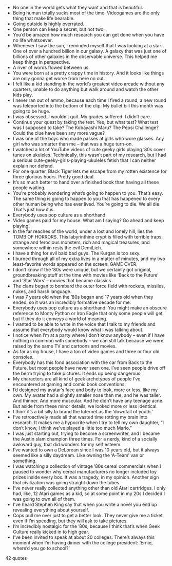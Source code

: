  - No one in the world gets what they want and that is beautiful.
 - Being human totally sucks most of the time. Videogames are the only thing that make life bearable.
 - Going outside is highly overrated.
 - One person can keep a secret, but not two.
 - You’d be amazed how much research you can get done when you have no life whatsoever.
 - Whenever I saw the sun, I reminded myself that I was looking at a star. One of over a hundred billion in our galaxy. A galaxy that was just one of billions of other galaxies in the observable universe. This helped me keep things in perspective.
 - A river of words flowed between us.
 - You were born at a pretty crappy time in history. And it looks like things are only gonna get worse from here on out.
 - I felt like a kid standing in the world’s greatest video arcade without any quarters, unable to do anything but walk around and watch the other kids play.
 - I never ran out of ammo, because each time I fired a round, a new round was teleported into the bottom of the clip. My bullet bill this month was going to be huge.
 - I was obsessed. I wouldn’t quit. My grades suffered. I didn’t care.
 - Continue your quest by taking the test. Yes, but what test? What test was I supposed to take? The Kobayashi Maru? The Pepsi Challenge? Could the clue have been any more vague?
 - I was one of the boys who made passes at girls who wore glasses. Any girl who was smarter than me – that was a huge turn-on.
 - I watched a lot of YouTube videos of cute geeky girls playing ’80s cover tunes on ukuleles. Technically, this wasn’t part of my research, but I had a serious cute-geeky-girls-playing-ukuleles fetish that I can neither explain nor defend.
 - For one quarter, Black Tiger lets me escape from my rotten existence for three glorious hours. Pretty good deal.
 - It’s so much better to hand over a finished book than having all these people waiting.
 - You’re probably wondering what’s going to happen to you. That’s easy. The same thing is going to happen to you that has happened to every other human being who has ever lived. You’re going to die. We all die. That’s just how it is.
 - Everybody uses pop culture as a shorthand.
 - Video games paid for my house. What am I saying? Go ahead and keep playing!
 - In the far reaches of the world, under a lost and lonely hill, lies the TOMB OF HORRORS. This labyrinthine crypt is filled with terrible traps, strange and ferocious monsters, rich and magical treasures, and somewhere within rests the evil DemiLich.
 - I have a thing for evil bald bad guys. The Kurgan is too sexy.
 - I burned through all of my extra lives in a matter of minutes, and my two least-favorite words appeared on the screen: GAME OVER.
 - I don’t know if the ’80s were unique, but we certainly got original, groundbreaking stuff at the time with movies like ‘Back to the Future’ and ‘Star Wars’ – movies that became classics.
 - The clans began to bombard the outer force field with rockets, missiles, nukes, and harsh language.
 - I was 7 years old when the ’80s began and 17 years old when they ended, so it was an incredibly formative decade for me.
 - Everybody uses pop culture as a shorthand. You might make an obscure reference to Monty Python or Iron Eagle that only some people will get, but if they do it conveys a world of meaning.
 - I wanted to be able to write in the voice that I talk to my friends and assume that everybody would know what I was talking about.
 - I notice when I’m at a party where I don’t know anybody – even if I have nothing in common with somebody – we can still talk because we were raised by the same TV and cartoons and movies.
 - As far as my house, I have a ton of video games and three or four old consoles.
 - Everybody has this fond association with the car from Back to the Future, but most people have never seen one. I’ve seen people drive off the berm trying to take pictures. It ends up being dangerous.
 - My characters are all kind of geek archetypes of people I’ve encountered at gaming and comic book conventions.
 - I’d designed my avatar’s face and body to look, more or less, like my own. My avatar had a slightly smaller nose than me, and he was taller. And thinner. And more muscular. And he didn’t have any teenage acne. But aside from these minor details, we looked more or less identical.
 - I think it’s a bit silly to brand the Internet as the ‘downfall of youth.’
 - I’ve retroactively made all that wasted time rotting my brain into research. It makes me a hypocrite when I try to tell my own daughter, “I don’t know, I think we’ve played a little too much Mario.”
 - I was just starting out, trying to become a screenwriter, and I became the Austin slam champion three times. For a nerdy, kind of a socially awkward guy, that did wonders for my self esteem.
 - I’ve wanted to own a DeLorean since I was 10 years old, but it always seemed like a silly daydream. Like owning the ‘A-Team’ van or something.
 - I was watching a collection of vintage ’80s cereal commercials when I paused to wonder why cereal manufacturers no longer included toy prizes inside every box. It was a tragedy, in my opinion. Another sign that civilization was going straight down the tubes.
 - I’ve never really collected anything other than old Atari cartridges. I only had, like, 12 Atari games as a kid, so at some point in my 20s I decided I was going to own all of them.
 - I’ve heard Stephen King say that when you write a novel you end up revealing everything about yourself.
 - Cops pull me over just to get a better look. They never give me a ticket, even if I’m speeding, but they will ask to take pictures.
 - I’m incredibly nostalgic for the ’80s, because I think that’s when Geek Culture really kicked in to high gear.
 - I’ve been invited to speak at about 20 colleges. There’s always this moment when I’m having dinner with the college president: ‘Ernie, where’d you go to school?’

42 quotes